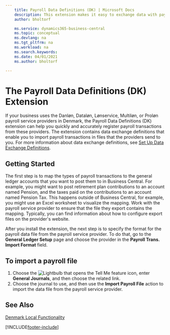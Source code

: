 ```yaml
---
    title: Payroll Data Definitions (DK) | Microsoft Docs
    description: This extension makes it easy to exchange data with payroll service providers in Denmark.
    author: bholtorf

    ms.service: dynamics365-business-central
    ms.topic: conceptual
    ms.devlang: na
    ms.tgt_pltfrm: na
    ms.workload: na
    ms.search.keywords:
    ms.date: 04/01/2021
    ms.author: bholtorf

---
```


# The Payroll Data Definitions (DK) Extension
If your business uses the Danløn, Dataløn, Lønservice, Multiløn, or Proløn payroll service providers in Denmark, the Payroll Data Definitions (DK) extension can help you quickly and accurately register payroll transactions from these providers. The extension contains data exchange definitions that enable you to import payroll transactions in files that the providers send to you. For more information about data exchange definitions, see [Set Up Data Exchange Definitions](../../across-how-to-set-up-data-exchange-definitions.md).  

## Getting Started
The first step is to map the types of payroll transactions to the general ledger accounts that you want to post them to in Business Central. For example, you might want to post retirement plan contributions to an account named Pension, and the taxes paid on the contributions to an account named Pension Tax. This happens outside of Business Central, for example, you might use an Excel worksheet to visualize the mapping. Work with the payroll service provider to ensure that the file they export contains the mapping. Typically, you can find information about how to configure export files on the provider's website.

After you install the extension, the next step is to specify the format for the payroll data file from the payroll service provider. To do that, go to the **General Ledger Setup** page and choose the provider in the **Payroll Trans. Import Format** field.

## To import a payroll file
1.  Choose the ![Lightbulb that opens the Tell Me feature](../../media/ui-search/search_small.png "Tell me what you want to do") icon, enter **General Journals**, and then choose the related link.  
2.  Choose the journal to use, and then use the **Import Payroll File** action to import the data file from the payroll service provider.

## See Also
[Denmark Local Functionality](denmark-local-functionality.md)  


[!INCLUDE[footer-include](../../includes/footer-banner.md)]